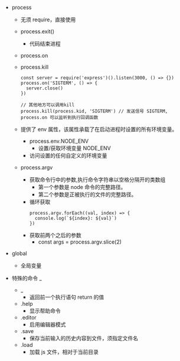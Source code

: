 - process
  - 无须 require，直接使用
  - process.exit()
    - 代码结束进程
  - process.on
  - process.kill
    ```
    const server = require('express')().listen(3000, () => {})
    process.on('SIGTERM', () => {
      server.close()
    })

    // 其他地方可以调用kill
    process.kill(process.kid, 'SIGTERM') // 发送信号 SIGTERM, process.on 可以监听到执行回调函数
    ```

  - 提供了 env 属性，该属性承载了在启动进程时设置的所有环境变量。
    - process.env.NODE_ENV
      - 设置/获取环境变量 NODE_ENV
    - 访问设置的任何自定义的环境变量

  - process.argv
    - 获取命令行中的参数,执行命令字符串以空格分隔开的类数组
      - 第一个参数是 node 命令的完整路径。
      - 第二个参数是正被执行的文件的完整路径。
    - 循环获取
      ```
      process.argv.forEach((val, index) => {
        console.log(`${index}: ${val}`)
      })
      ```
    - 获取前两个之后的参数
      - const args = process.argv.slice(2)

- global
  - 全局变量

- 特殊的命令 _
  - _ 
    - 返回前一个执行语句 return 的值
  - .help
    - 显示帮助命令
  - .editor
    - 启用编辑器模式
  - .save
    - 保存当前输入的历史内容到文件，须指定文件名
  - .load
    - 加载 js 文件，相对于当前目录


